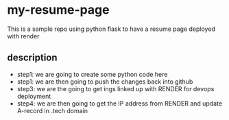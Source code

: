 # my-resume-page
This is a sample repo using python flask to have a resume page deployed with render

## description
- step1: we are going to create some python code here
- step1: we are then going to push the changes back into github
- step3: we are the going to get ings linked up with RENDER for devops deployment
- step4: we are then going to get the IP address from RENDER and update A-record in .tech domain

